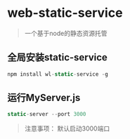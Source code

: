 # web-static-service
>一个基于node的静态资源托管
## 全局安装static-service
```javascript
npm install wl-static-service -g
```
## 运行MyServer.js
```javascript
static-server --port 3000
```
>注意事项： 默认启动3000端口
